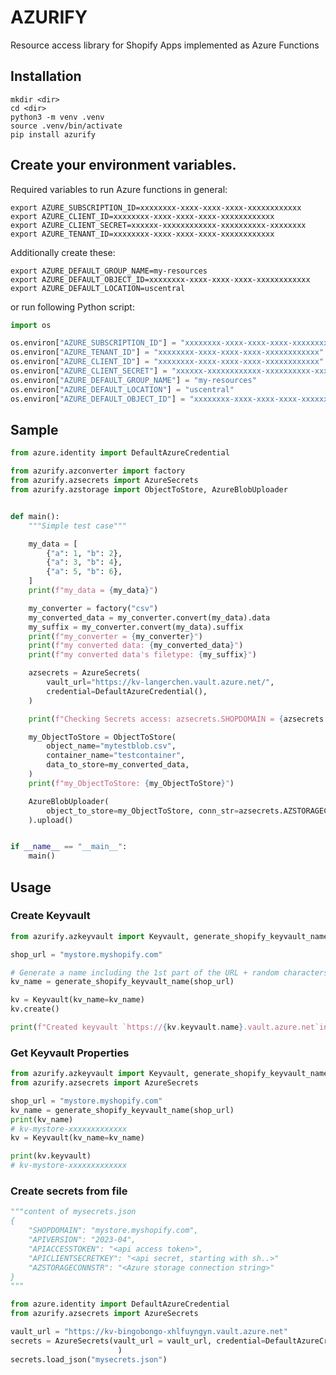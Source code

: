 # AZURIFY
Resource access library for Shopify Apps implemented as Azure Functions

## Installation
    mkdir <dir>
    cd <dir>
    python3 -m venv .venv
    source .venv/bin/activate
    pip install azurify

## Create your environment variables.
Required variables to run Azure functions in general:
    
    export AZURE_SUBSCRIPTION_ID=xxxxxxxx-xxxx-xxxx-xxxx-xxxxxxxxxxxx
    export AZURE_CLIENT_ID=xxxxxxxx-xxxx-xxxx-xxxx-xxxxxxxxxxxx
    export AZURE_CLIENT_SECRET=xxxxxx-xxxxxxxxxxxx-xxxxxxxxxx-xxxxxxxx
    export AZURE_TENANT_ID=xxxxxxxx-xxxx-xxxx-xxxx-xxxxxxxxxxxx
    

Additionally create these:

    export AZURE_DEFAULT_GROUP_NAME=my-resources
    export AZURE_DEFAULT_OBJECT_ID=xxxxxxxx-xxxx-xxxx-xxxx-xxxxxxxxxxxx
    export AZURE_DEFAULT_LOCATION=uscentral

or run following Python script:

```python
import os

os.environ["AZURE_SUBSCRIPTION_ID"] = "xxxxxxxx-xxxx-xxxx-xxxx-xxxxxxxxxxxx"
os.environ["AZURE_TENANT_ID"] = "xxxxxxxx-xxxx-xxxx-xxxx-xxxxxxxxxxxx"
os.environ["AZURE_CLIENT_ID"] = "xxxxxxxx-xxxx-xxxx-xxxx-xxxxxxxxxxxx"
os.environ["AZURE_CLIENT_SECRET"] = "xxxxxx-xxxxxxxxxxxx-xxxxxxxxxx-xxxxxxxx"
os.environ["AZURE_DEFAULT_GROUP_NAME"] = "my-resources"
os.environ["AZURE_DEFAULT_LOCATION"] = "uscentral"
os.environ["AZURE_DEFAULT_OBJECT_ID"] = "xxxxxxxx-xxxx-xxxx-xxxx-xxxxxxxxxxxx"
```

## Sample
```python
from azure.identity import DefaultAzureCredential

from azurify.azconverter import factory
from azurify.azsecrets import AzureSecrets
from azurify.azstorage import ObjectToStore, AzureBlobUploader


def main():
    """Simple test case"""

    my_data = [
        {"a": 1, "b": 2},
        {"a": 3, "b": 4},
        {"a": 5, "b": 6},
    ]
    print(f"my_data = {my_data}")

    my_converter = factory("csv")
    my_converted_data = my_converter.convert(my_data).data
    my_suffix = my_converter.convert(my_data).suffix
    print(f"my_converter = {my_converter}")
    print(f"my converted data: {my_converted_data}")
    print(f"my converted data's filetype: {my_suffix}")

    azsecrets = AzureSecrets(
        vault_url="https://kv-langerchen.vault.azure.net/",
        credential=DefaultAzureCredential(),
    )

    print(f"Checking Secrets access: azsecrets.SHOPDOMAIN = {azsecrets.SHOPDOMAIN}")

    my_ObjectToStore = ObjectToStore(
        object_name="mytestblob.csv",
        container_name="testcontainer",
        data_to_store=my_converted_data,
    )
    print(f"my_ObjectToStore: {my_ObjectToStore}")

    AzureBlobUploader(
        object_to_store=my_ObjectToStore, conn_str=azsecrets.AZSTORAGECONNSTR
    ).upload()


if __name__ == "__main__":
    main()
```
## Usage

### Create Keyvault

```python
from azurify.azkeyvault import Keyvault, generate_shopify_keyvault_name

shop_url = "mystore.myshopify.com"

# Generate a name including the 1st part of the URL + random characters
kv_name = generate_shopify_keyvault_name(shop_url)

kv = Keyvault(kv_name=kv_name)
kv.create()

print(f"Created keyvault `https://{kv.keyvault.name}.vault.azure.net`in `{kv.keyvault.location}`.")
```

### Get Keyvault Properties

```python
from azurify.azkeyvault import Keyvault, generate_shopify_keyvault_name
from azurify.azsecrets import AzureSecrets

shop_url = "mystore.myshopify.com"
kv_name = generate_shopify_keyvault_name(shop_url)
print(kv_name)
# kv-mystore-xxxxxxxxxxxxx
kv = Keyvault(kv_name=kv_name)

print(kv.keyvault)
# kv-mystore-xxxxxxxxxxxxx
```

### Create secrets from file

```python
"""content of mysecrets.json
{
    "SHOPDOMAIN": "mystore.myshopify.com",
    "APIVERSION": "2023-04",
    "APIACCESSTOKEN": "<api access token>",
    "APICLIENTSECRETKEY": "<api secret, starting with sh..>"
    "AZSTORAGECONNSTR": "<Azure storage connection string>"
}
"""

from azure.identity import DefaultAzureCredential
from azurify.azsecrets import AzureSecrets

vault_url = "https://kv-bingobongo-xhlfuyngyn.vault.azure.net"
secrets = AzureSecrets(vault_url = vault_url, credential=DefaultAzureCredential()
                        )
secrets.load_json("mysecrets.json")
```
    